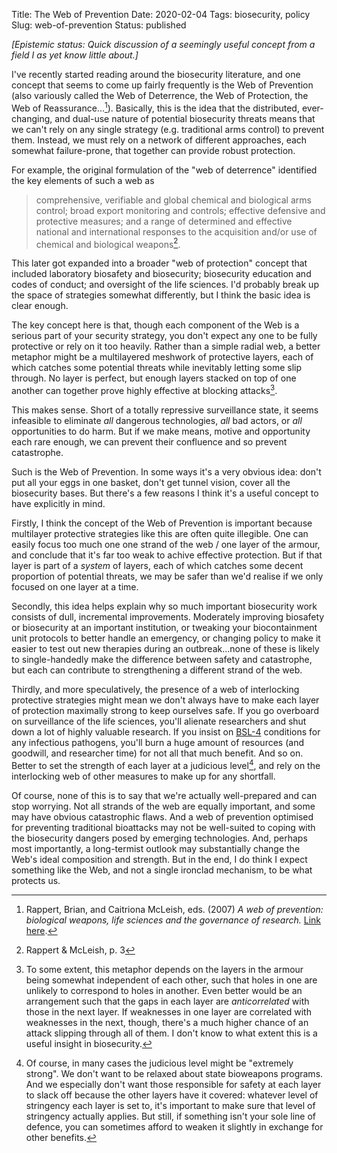 Title: The Web of Prevention
Date: 2020-02-04
Tags: biosecurity, policy
Slug: web-of-prevention
Status: published

*[Epistemic status: Quick discussion of a seemingly useful concept from a field I as yet know little about.]*

I've recently started reading around the biosecurity literature, and one concept that seems to come up fairly frequently is the Web of Prevention (also variously called the Web of Deterrence, the Web of Protection, the Web of Reassurance...[^web]). Basically, this is the idea that the distributed, ever-changing, and dual-use nature of potential biosecurity threats means that we can't rely on any single strategy (e.g. traditional arms control) to prevent them. Instead, we must rely on a network of different approaches, each somewhat failure-prone, that together can provide robust protection.

[^web]: Rappert, Brian, and Caitriona McLeish, eds. (2007) *A web of prevention: biological weapons, life sciences and the governance of research.* [Link here](https://books.google.de/books?hl=en&lr=&id=pXQQBAAAQBAJ&oi=fnd&pg=PP1&dq=rappert+web+of+prevention&ots=m4SvXne9p6&sig=9LhJAZ0o3ELFIwVEdlO3y325Kwo#v=onepage&q=rappert%20web%20of%20prevention&f=false).

For example, the original formulation of the "web of deterrence" identified the key elements of such a web as

> comprehensive, verifiable and global chemical and biological arms control; broad export monitoring and controls; effective defensive and protective measures; and a range of determined and effective national and international responses to the acquisition and/or use of chemical and biological weapons[^webdet].

[^webdet]: Rappert & McLeish, p. 3

This later got expanded into a broader "web of protection" concept that included laboratory biosafety and biosecurity; biosecurity education and codes of conduct; and oversight of the life sciences. I'd probably break up the space of strategies somewhat differently, but I think the basic idea is clear enough.

The key concept here is that, though each component of the Web is a serious part of your security strategy, you don't expect any one to be fully protective or rely on it too heavily. Rather than a simple radial web, a better metaphor might be a multilayered meshwork of protective layers, each of which catches some potential threats while inevitably letting some slip through. No layer is perfect, but enough layers stacked on top of one another can together prove highly effective at blocking attacks[^layers].

[^layers]: To some extent, this metaphor depends on the layers in the armour being somewhat independent of each other, such that holes in one are unlikely to correspond to holes in another. Even better would be an arrangement such that the gaps in each layer are *anticorrelated* with those in the next layer. If weaknesses in one layer are correlated with weaknesses in the next, though, there's a much higher chance of an attack slipping through all of them. I don't know to what extent this is a useful insight in biosecurity.

This makes sense. Short of a totally repressive surveillance state, it seems infeasible to eliminate *all* dangerous technologies, *all* bad actors, or *all* opportunities to do harm. But if we make means, motive and opportunity each rare enough, we can prevent their confluence and so prevent catastrophe.

Such is the Web of Prevention. In some ways it's a very obvious idea: don't put all your eggs in one basket, don't get tunnel vision, cover all the biosecurity bases. But there's a few reasons I think it's a useful concept to have explicitly in mind.

Firstly, I think the concept of the Web of Prevention is important because multilayer protective strategies like this are often quite illegible. One can easily focus too much one one strand of the web / one layer of the armour, and conclude that it's far too weak to achive effective protection. But if that layer is part of a *system* of layers, each of which catches some decent proportion of potential threats, we may be safer than we'd realise if we only focused on one layer at a time.

Secondly, this idea helps explain why so much important biosecurity work consists of dull, incremental improvements. Moderately improving biosafety or biosecurity at an important institution, or tweaking your biocontainment unit protocols to better handle an emergency, or changing policy to make it easier to test out new therapies during an outbreak...none of these is likely to single-handedly make the difference between safety and catastrophe, but each can contribute to strengthening a different strand of the web.

Thirdly, and more speculatively, the presence of a web of interlocking protective strategies might mean we don't always have to make each layer of protection maximally strong to keep ourselves safe. If you go overboard on surveillance of the life sciences, you'll alienate researchers and shut down a lot of highly valuable research. If you insist on [BSL-4](https://en.wikipedia.org/wiki/Biosafety_level#Biosafety_level_4) conditions for any infectious pathogens, you'll burn a huge amount of resources (and goodwill, and researcher time) for not all that much benefit. And so on. Better to set the strength of each layer at a judicious level[^judicious], and rely on the interlocking web of other measures to make up for any shortfall.

Of course, none of this is to say that we're actually well-prepared and can stop worrying. Not all strands of the web are equally important, and some may have obvious catastrophic flaws. And a web of prevention optimised for preventing traditional bioattacks may not be well-suited to coping with the biosecurity dangers posed by emerging technologies. And, perhaps most importantly, a long-termist outlook may substantially change the Web's ideal composition and strength. But in the end, I do think I expect something like the Web, and not a single ironclad mechanism, to be what protects us.

[^judicious]: Of course, in many cases the judicious level might be "extremely strong". We don't want to be relaxed about state bioweapons programs. And we especially don't want those responsible for safety at each layer to slack off because the other layers have it covered: whatever level of stringency each layer is set to, it's important to make sure that level of stringency actually applies. But still, if something isn't your sole line of defence, you can sometimes afford to weaken it slightly in exchange for other benefits.
